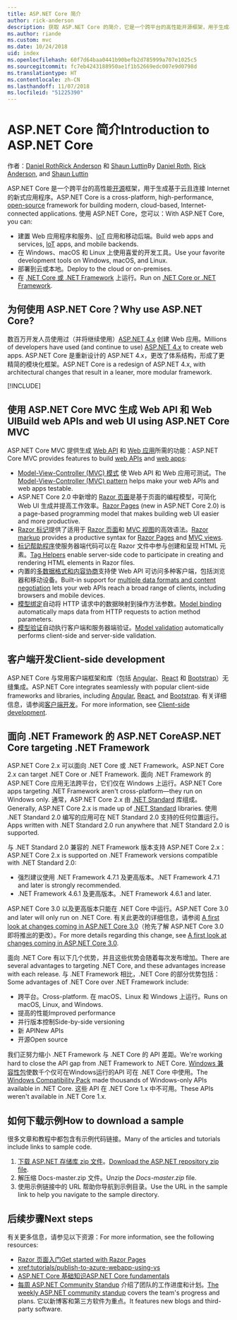```yaml
---
title: ASP.NET Core 简介
author: rick-anderson
description: 获取 ASP.NET Core 的简介，它是一个跨平台的高性能开源框架，用于生成基于云且连接 Internet 的新式应用程序。
ms.author: riande
ms.custom: mvc
ms.date: 10/24/2018
uid: index
ms.openlocfilehash: 60f7d64baa0441b90befb2d785999a707e1025c5
ms.sourcegitcommit: fc7eb4243188950ae1f1b52669edc007e9d0798d
ms.translationtype: HT
ms.contentlocale: zh-CN
ms.lasthandoff: 11/07/2018
ms.locfileid: "51225390"
---
```

# <a name="introduction-to-aspnet-core"></a><span data-ttu-id="e600f-103">ASP.NET Core 简介</span><span class="sxs-lookup"><span data-stu-id="e600f-103">Introduction to ASP.NET Core</span></span>

<span data-ttu-id="e600f-104">作者：[Daniel Roth](https://github.com/danroth27)[Rick Anderson](https://twitter.com/RickAndMSFT) 和 [Shaun Luttin](https://twitter.com/dicshaunary)</span><span class="sxs-lookup"><span data-stu-id="e600f-104">By [Daniel Roth](https://github.com/danroth27), [Rick Anderson](https://twitter.com/RickAndMSFT), and [Shaun Luttin](https://twitter.com/dicshaunary)</span></span>

<span data-ttu-id="e600f-105">ASP.NET Core 是一个跨平台的高性能[开源](https://github.com/aspnet/home)框架，用于生成基于云且连接 Internet 的新式应用程序。</span><span class="sxs-lookup"><span data-stu-id="e600f-105">ASP.NET Core is a cross-platform, high-performance, [open-source](https://github.com/aspnet/home) framework for building modern, cloud-based, Internet-connected applications.</span></span> <span data-ttu-id="e600f-106">使用 ASP.NET Core，您可以：</span><span class="sxs-lookup"><span data-stu-id="e600f-106">With ASP.NET Core, you can:</span></span>

* <span data-ttu-id="e600f-107">建置 Web 应用程序和服务、[IoT](https://www.microsoft.com/internet-of-things/) 应用和移动后端。</span><span class="sxs-lookup"><span data-stu-id="e600f-107">Build web apps and services, [IoT](https://www.microsoft.com/internet-of-things/) apps, and mobile backends.</span></span>
* <span data-ttu-id="e600f-108">在 Windows、macOS 和 Linux 上使用喜爱的开发工具。</span><span class="sxs-lookup"><span data-stu-id="e600f-108">Use your favorite development tools on Windows, macOS, and Linux.</span></span>
* <span data-ttu-id="e600f-109">部署到云或本地。</span><span class="sxs-lookup"><span data-stu-id="e600f-109">Deploy to the cloud or on-premises.</span></span>
* <span data-ttu-id="e600f-110">在 [.NET Core 或 .NET Framework](/dotnet/articles/standard/choosing-core-framework-server) 上运行。</span><span class="sxs-lookup"><span data-stu-id="e600f-110">Run on [.NET Core or .NET Framework](/dotnet/articles/standard/choosing-core-framework-server).</span></span>

## <a name="why-use-aspnet-core"></a><span data-ttu-id="e600f-111">为何使用 ASP.NET Core？</span><span class="sxs-lookup"><span data-stu-id="e600f-111">Why use ASP.NET Core?</span></span>

<span data-ttu-id="e600f-112">数百万开发人员使用过（并将继续使用）[ASP.NET 4.x](/aspnet/overview) 创建 Web 应用。</span><span class="sxs-lookup"><span data-stu-id="e600f-112">Millions of developers have used (and continue to use) [ASP.NET 4.x](/aspnet/overview) to create web apps.</span></span> <span data-ttu-id="e600f-113">ASP.NET Core 是重新设计的 ASP.NET 4.x，更改了体系结构，形成了更精简的模块化框架。</span><span class="sxs-lookup"><span data-stu-id="e600f-113">ASP.NET Core is a redesign of ASP.NET 4.x, with architectural changes that result in a leaner, more modular framework.</span></span>

[!INCLUDE[](~/includes/benefits.md)]

## <a name="build-web-apis-and-web-ui-using-aspnet-core-mvc"></a><span data-ttu-id="e600f-114">使用 ASP.NET Core MVC 生成 Web API 和 Web UI</span><span class="sxs-lookup"><span data-stu-id="e600f-114">Build web APIs and web UI using ASP.NET Core MVC</span></span>

<span data-ttu-id="e600f-115">ASP.NET Core MVC 提供生成 [Web API](xref:tutorials/first-web-api) 和 [Web 应用](xref:tutorials/razor-pages/index)所需的功能：</span><span class="sxs-lookup"><span data-stu-id="e600f-115">ASP.NET Core MVC provides features to build [web APIs](xref:tutorials/first-web-api) and [web apps](xref:tutorials/razor-pages/index):</span></span>

* <span data-ttu-id="e600f-116">[Model-View-Controller (MVC) 模式](xref:mvc/overview) 使 Web API 和 Web 应用可测试。</span><span class="sxs-lookup"><span data-stu-id="e600f-116">The [Model-View-Controller (MVC) pattern](xref:mvc/overview) helps make your web APIs and web apps testable.</span></span>
* <span data-ttu-id="e600f-117">ASP.NET Core 2.0 中新增的 [Razor 页面](xref:razor-pages/index)是基于页面的编程模型，可简化 Web UI 生成并提高工作效率。</span><span class="sxs-lookup"><span data-stu-id="e600f-117">[Razor Pages](xref:razor-pages/index) (new in ASP.NET Core 2.0) is a page-based programming model that makes building web UI easier and more productive.</span></span>
* <span data-ttu-id="e600f-118">[Razor 标记](xref:mvc/views/razor)提供了适用于 [Razor 页面](xref:razor-pages/index)和 [MVC 视图](xref:mvc/views/overview)的高效语法。</span><span class="sxs-lookup"><span data-stu-id="e600f-118">[Razor markup](xref:mvc/views/razor) provides a productive syntax for [Razor Pages](xref:razor-pages/index) and [MVC views](xref:mvc/views/overview).</span></span>
* <span data-ttu-id="e600f-119">[标记帮助程序](xref:mvc/views/tag-helpers/intro)使服务器端代码可以在 Razor 文件中参与创建和呈现 HTML 元素。</span><span class="sxs-lookup"><span data-stu-id="e600f-119">[Tag Helpers](xref:mvc/views/tag-helpers/intro) enable server-side code to participate in creating and rendering HTML elements in Razor files.</span></span>
* <span data-ttu-id="e600f-120">内置的[多数据格式和内容协商](xref:web-api/advanced/formatting)支持使 Web API 可访问多种客户端，包括浏览器和移动设备。</span><span class="sxs-lookup"><span data-stu-id="e600f-120">Built-in support for [multiple data formats and content negotiation](xref:web-api/advanced/formatting) lets your web APIs reach a broad range of clients, including browsers and mobile devices.</span></span>
* <span data-ttu-id="e600f-121">[模型绑定](xref:mvc/models/model-binding)自动将 HTTP 请求中的数据映射到操作方法参数。</span><span class="sxs-lookup"><span data-stu-id="e600f-121">[Model binding](xref:mvc/models/model-binding) automatically maps data from HTTP requests to action method parameters.</span></span>
* <span data-ttu-id="e600f-122">[模型验证](xref:mvc/models/validation)自动执行客户端和服务器端验证。</span><span class="sxs-lookup"><span data-stu-id="e600f-122">[Model validation](xref:mvc/models/validation) automatically performs client-side and server-side validation.</span></span>

## <a name="client-side-development"></a><span data-ttu-id="e600f-123">客户端开发</span><span class="sxs-lookup"><span data-stu-id="e600f-123">Client-side development</span></span>

<span data-ttu-id="e600f-124">ASP.NET Core 与常用客户端框架和库（包括 [Angular](xref:spa/angular)、[React](xref:spa/react) 和 [Bootstrap](https://getbootstrap.com/)）无缝集成。</span><span class="sxs-lookup"><span data-stu-id="e600f-124">ASP.NET Core integrates seamlessly with popular client-side frameworks and libraries, including [Angular](xref:spa/angular), [React](xref:spa/react), and [Bootstrap](https://getbootstrap.com/).</span></span> <span data-ttu-id="e600f-125">有关详细信息，请参阅[客户端开发](xref:client-side/index)。</span><span class="sxs-lookup"><span data-stu-id="e600f-125">For more information, see [Client-side development](xref:client-side/index).</span></span>

<a name="target-framework"></a>

## <a name="aspnet-core-targeting-net-framework"></a><span data-ttu-id="e600f-126">面向 .NET Framework 的 ASP.NET Core</span><span class="sxs-lookup"><span data-stu-id="e600f-126">ASP.NET Core targeting .NET Framework</span></span>

<span data-ttu-id="e600f-127">ASP.NET Core 2.x 可以面向 .NET Core 或 .NET Framework。</span><span class="sxs-lookup"><span data-stu-id="e600f-127">ASP.NET Core 2.x can target .NET Core or .NET Framework.</span></span> <span data-ttu-id="e600f-128">面向 .NET Framework 的 ASP.NET Core 应用无法跨平台，它们仅在 Windows 上运行。</span><span class="sxs-lookup"><span data-stu-id="e600f-128">ASP.NET Core apps targeting .NET Framework aren't cross-platform&mdash;they run on Windows only.</span></span> <span data-ttu-id="e600f-129">通常，ASP.NET Core 2.x 由 [.NET Standard](/dotnet/standard/net-standard) 库组成。</span><span class="sxs-lookup"><span data-stu-id="e600f-129">Generally, ASP.NET Core 2.x is made up of [.NET Standard](/dotnet/standard/net-standard) libraries.</span></span> <span data-ttu-id="e600f-130">使用 .NET Standard 2.0 编写的应用可在 NET Standard 2.0 支持的任何位置运行。</span><span class="sxs-lookup"><span data-stu-id="e600f-130">Apps written with .NET Standard 2.0 run anywhere that .NET Standard 2.0 is supported.</span></span>

<span data-ttu-id="e600f-131">与 .NET Standard 2.0 兼容的 .NET Framework 版本支持 ASP.NET Core 2.x：</span><span class="sxs-lookup"><span data-stu-id="e600f-131">ASP.NET Core 2.x is supported on .NET Framework versions compatible with .NET Standard 2.0:</span></span>

* <span data-ttu-id="e600f-132">强烈建议使用 .NET Framework 4.7.1 及更高版本。</span><span class="sxs-lookup"><span data-stu-id="e600f-132">.NET Framework 4.7.1 and later is strongly recommended.</span></span>
* <span data-ttu-id="e600f-133">.NET Framework 4.6.1 及更高版本。</span><span class="sxs-lookup"><span data-stu-id="e600f-133">.NET Framework 4.6.1 and later.</span></span>

<span data-ttu-id="e600f-134">ASP.NET Core 3.0 以及更高版本只能在 .NET Core 中运行。</span><span class="sxs-lookup"><span data-stu-id="e600f-134">ASP.NET Core 3.0 and later will only run on .NET Core.</span></span> <span data-ttu-id="e600f-135">有关此更改的详细信息，请参阅 [A first look at changes coming in ASP.NET Core 3.0](https://blogs.msdn.microsoft.com/webdev/2018/10/29/a-first-look-at-changes-coming-in-asp-net-core-3-0/)（抢先了解 ASP.NET Core 3.0 即将推出的更改）。</span><span class="sxs-lookup"><span data-stu-id="e600f-135">For more details regarding this change, see [A first look at changes coming in ASP.NET Core 3.0](https://blogs.msdn.microsoft.com/webdev/2018/10/29/a-first-look-at-changes-coming-in-asp-net-core-3-0/).</span></span>

<span data-ttu-id="e600f-136">面向 .NET Core 有以下几个优势，并且这些优势会随着每次发布增加。</span><span class="sxs-lookup"><span data-stu-id="e600f-136">There are several advantages to targeting .NET Core, and these advantages increase with each release.</span></span> <span data-ttu-id="e600f-137">与 .NET Framework 相比，.NET Core 的部分优势包括：</span><span class="sxs-lookup"><span data-stu-id="e600f-137">Some advantages of .NET Core over .NET Framework include:</span></span>

* <span data-ttu-id="e600f-138">跨平台。</span><span class="sxs-lookup"><span data-stu-id="e600f-138">Cross-platform.</span></span> <span data-ttu-id="e600f-139">在 macOS、Linux 和 Windows 上运行。</span><span class="sxs-lookup"><span data-stu-id="e600f-139">Runs on macOS, Linux, and Windows.</span></span>
* <span data-ttu-id="e600f-140">提高的性能</span><span class="sxs-lookup"><span data-stu-id="e600f-140">Improved performance</span></span>
* <span data-ttu-id="e600f-141">并行版本控制</span><span class="sxs-lookup"><span data-stu-id="e600f-141">Side-by-side versioning</span></span>
* <span data-ttu-id="e600f-142">新 API</span><span class="sxs-lookup"><span data-stu-id="e600f-142">New APIs</span></span>
* <span data-ttu-id="e600f-143">开源</span><span class="sxs-lookup"><span data-stu-id="e600f-143">Open source</span></span>

<span data-ttu-id="e600f-144">我们正努力缩小 .NET Framework 与 .NET Core 的 API 差距。</span><span class="sxs-lookup"><span data-stu-id="e600f-144">We're working hard to close the API gap from .NET Framework to .NET Core.</span></span> <span data-ttu-id="e600f-145">[Windows 兼容性包](/dotnet/core/porting/windows-compat-pack)使数千个仅可在Windows运行的API 可在 .NET Core 中使用。</span><span class="sxs-lookup"><span data-stu-id="e600f-145">The [Windows Compatibility Pack](/dotnet/core/porting/windows-compat-pack) made thousands of Windows-only APIs available in .NET Core.</span></span> <span data-ttu-id="e600f-146">这些 API 在 .NET Core 1.x 中不可用。</span><span class="sxs-lookup"><span data-stu-id="e600f-146">These APIs weren't available in .NET Core 1.x.</span></span>

## <a name="how-to-download-a-sample"></a><span data-ttu-id="e600f-147">如何下载示例</span><span class="sxs-lookup"><span data-stu-id="e600f-147">How to download a sample</span></span>

<span data-ttu-id="e600f-148">很多文章和教程中都包含有示例代码链接。</span><span class="sxs-lookup"><span data-stu-id="e600f-148">Many of the articles and tutorials include links to sample code.</span></span>

1. <span data-ttu-id="e600f-149">[下载 ASP.NET 存储库 zip 文件](https://codeload.github.com/aspnet/Docs/zip/master)。</span><span class="sxs-lookup"><span data-stu-id="e600f-149">[Download the ASP.NET repository zip file](https://codeload.github.com/aspnet/Docs/zip/master).</span></span>
1. <span data-ttu-id="e600f-150">解压缩 Docs-master.zip 文件。</span><span class="sxs-lookup"><span data-stu-id="e600f-150">Unzip the *Docs-master.zip* file.</span></span>
1. <span data-ttu-id="e600f-151">使用示例链接中的 URL 帮助你导航到示例目录。</span><span class="sxs-lookup"><span data-stu-id="e600f-151">Use the URL in the sample link to help you navigate to the sample directory.</span></span>

## <a name="next-steps"></a><span data-ttu-id="e600f-152">后续步骤</span><span class="sxs-lookup"><span data-stu-id="e600f-152">Next steps</span></span>

<span data-ttu-id="e600f-153">有关更多信息，请参见以下资源：</span><span class="sxs-lookup"><span data-stu-id="e600f-153">For more information, see the following resources:</span></span>

* [<span data-ttu-id="e600f-154">Razor 页面入门</span><span class="sxs-lookup"><span data-stu-id="e600f-154">Get started with Razor Pages</span></span>](xref:tutorials/razor-pages/razor-pages-start)
* <xref:tutorials/publish-to-azure-webapp-using-vs>
* [<span data-ttu-id="e600f-155">ASP.NET Core 基础知识</span><span class="sxs-lookup"><span data-stu-id="e600f-155">ASP.NET Core fundamentals</span></span>](xref:fundamentals/index)
* <span data-ttu-id="e600f-156">[每周 ASP.NET Community Standup](https://live.asp.net/) 介绍了团队的工作进度和计划。</span><span class="sxs-lookup"><span data-stu-id="e600f-156">[The weekly ASP.NET community standup](https://live.asp.net/) covers the team's progress and plans.</span></span> <span data-ttu-id="e600f-157">它以新博客和第三方软件为重点。</span><span class="sxs-lookup"><span data-stu-id="e600f-157">It features new blogs and third-party software.</span></span>
